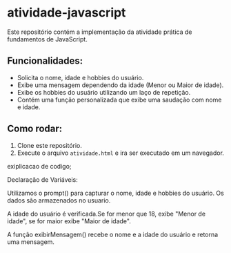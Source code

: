 # atividade-javascript

Este repositório contém a implementação da atividade prática de fundamentos de JavaScript.

## Funcionalidades:

- Solicita o nome, idade e hobbies do usuário.
- Exibe uma mensagem dependendo da idade (Menor ou Maior de idade).
- Exibe os hobbies do usuário utilizando um laço de repetição.
- Contém uma função personalizada que exibe uma saudação com nome e idade.

## Como rodar:

1. Clone este repositório.
2. Execute o arquivo `atividade.html` e ira ser executado em um navegador.

exiplicacao de codigo;

Declaração de Variáveis:

Utilizamos o prompt() para capturar o nome, idade e hobbies do usuário.
Os dados são armazenados no usuario.

A idade do usuário é verificada.Se for menor que 18, exibe "Menor de idade", se for maior exibe "Maior de idade".

A função exibirMensagem() recebe o nome e a idade do usuário e retorna uma mensagem.
